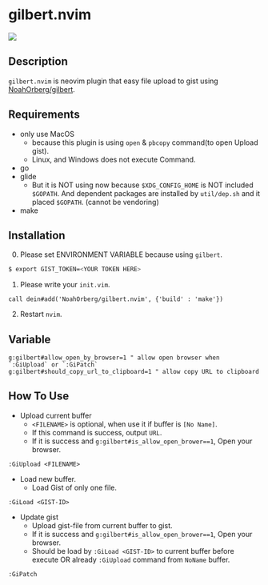 # gilbert.nvim
![](https://travis-ci.org/NoahOrberg/gilbert.nvim.svg?branch=master)

## Description
`gilbert.nvim` is neovim plugin that easy file upload to gist using [NoahOrberg/gilbert](http://github.com/NoahOrberg/gilbert).

## Requirements
- only use MacOS
  - because this plugin is using `open` & `pbcopy` command(to open Upload gist).
  - Linux, and Windows does not execute Command.
- go
- glide
  - But it is NOT using now because `$XDG_CONFIG_HOME` is NOT included `$GOPATH`. And dependent packages are installed by `util/dep.sh` and it placed `$GOPATH`. (cannot be vendoring)
- make

## Installation
0. Please set ENVIRONMENT VARIABLE because using `gilbert`.
``` sh
$ export GIST_TOKEN=<YOUR TOKEN HERE>
```
1. Please write your `init.vim`.
``` vim
call dein#add('NoahOrberg/gilbert.nvim', {'build' : 'make'})
```
2. Restart `nvim`.

## Variable
``` vim
g:gilbert#allow_open_by_browser=1 " allow open browser when `:GiUpload` or `:GiPatch`
g:gilbert#should_copy_url_to_clipboard=1 " allow copy URL to clipboard
```

## How To Use
- Upload current buffer
  - `<FILENAME>` is optional, when use it if buffer is `[No Name]`.
  - If this command is success, output `URL`.
  - If it is success and `g:gilbert#is_allow_open_brower==1`, Open your browser.
``` vim
:GiUpload <FILENAME>
```
- Load new buffer.
  - Load Gist of only one file.
``` vim
:GiLoad <GIST-ID>
```
- Update gist
  - Upload gist-file from current buffer to gist.
  - If it is success and `g:gilbert#is_allow_open_brower==1`, Open your browser.
  - Should be load by `:GiLoad <GIST-ID>` to current buffer before execute OR already `:GiUpload` command from `NoName` buffer.
``` vim
:GiPatch
```

